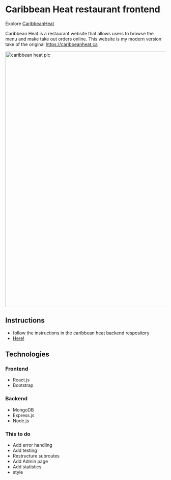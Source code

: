 # Caribbean Heat restaurant frontend

Explore [CaribbeanHeat](https://caribbeanheat.herokuapp.com/)

Caribbean Heat is a restaurant website that allows users to browse the menu and make take out orders online. This website is my modern version take of the original https://caribbeanheat.ca

<img width="800" alt="caribbean heat pic" src="https://i.imgur.com/8YNkm5K.png">

## Instructions
* follow the instructions in the caribbean heat backend respository 
* [Here!](https://github.com/kevinn03/CaribbeanHeat_back/blob/master/README.md)

## Technologies
### Frontend
* React.js
* Bootstrap


### Backend
* MongoDB
* Express.js
* Node.js


### This to do
* Add error handling
* Add testing
* Restructure subroutes
* Add Admin page
* Add statistics
* style



